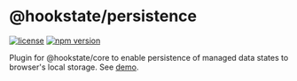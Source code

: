 # @hookstate/persistence

[![license](https://img.shields.io/github/license/avkonst/hookstate)](https://img.shields.io/github/license/avkonst/hookstate) [![npm version](https://img.shields.io/npm/v/@hookstate/persistence.svg?maxAge=300&label=version&colorB=007ec6)](https://www.npmjs.com/package/@hookstate/persistence)

Plugin for @hookstate/core to enable persistence of managed data states to browser's local storage. See [demo](https://hookstate.js.org/plugin-persistence).

